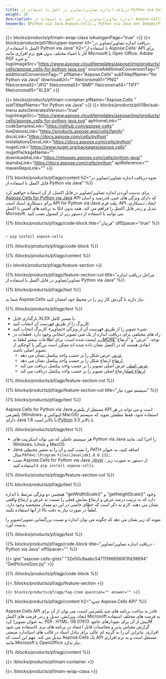 ```yaml
---
title: دریافت اندازه تصاویر/تصاویر در اکسل با استفاده از Python via Java
weight: 10
description: اندازه تصاویر/تصاویر را در اکسل با استفاده از Aspose.Cells' Python via Java API بدون هیچ نرم افزاری مانند Microsoft یا Open Office، Adobe PDF و غیره دریافت می کند.
keywords: [Python via Java Aspose.Cells., Python via Java Get Images/Pictures Size In Excel., Python via Java Obtain Images/Pictures Size In Excel., Python via Java Access Images/Pictures Size In Excel]
---
```

{{< blocks/products/pf/main-wrap-class isAutogenPage="true" >}}
{{< blocks/products/pf/i18n/upper-banner h1="دریافت اندازه تصاویر/تصاویر در اکسل با استفاده از Python via Java" h2="با استفاده از Aspose.Cells\' API برای کار با اشیاء مختلف بدون هیچ نرم افزاری مانند Microsoft یا Open Office، Adobe PDF و غیره." logoImageSrc="https://www.aspose.cloud/templates/aspose/img/products/cells/aspose_cells-for-python-java.svg" sourceAdditionalConversionTag="" additionalConversionTag="" pfName="Aspose.Cells" subTitlepfName="for Python via Java" downloadUrl="" fileiconsmall1="PNG" fileiconsmall2="JPG" fileiconsmall3="BMP" fileiconsmall4="TIFF" fileiconsmall5="XLSX" >}}

{{< blocks/products/pf/main-container pfName="Aspose.Cells " subTitlepfName="for Python via Java" >}}
{{< blocks/products/pf/i18n/sub-menu autoGeneratedVersion="true" logoImageSrc="https://www.aspose.cloud/templates/aspose/img/products/cells/aspose_cells-for-python-java.svg" apiHomeLink="" codeSamplesLink="https://github.com/aspose-cells" liveDemosLink="https://products.aspose.app/cells/family" docsLink="https://docs.aspose.com/cells/python" installationsDocsLink="https://docs.aspose.com/cells/python" nugetLink="https://www.nuget.org/packages/aspose.cells" nugetPackageName="" downloadAsLink="https://releases.aspose.com/cells/python-java/" learnAsLink="https://docs.aspose.com/cells/python" apiReference="" mavenRepoLink="" >}}

{{% blocks/products/pf/agp/content h2="نحوه دریافت اندازه تصاویر/تصاویر در فایل اکسل با استفاده از Python via Java" %}}

 برای بدست آوردن اندازه تصاویر/تصاویر در فایل اکسل، از آن استفاده خواهیم کرد
 [Aspose.Cells for Python via Java](https://pypi.org/project/aspose-cells/) 
 API که دارای ویژگی های غنی، قدرتمند و آسان برای دستکاری اسناد است API for Python via Java پلت فرم. API ایجاد، دستکاری، تبدیل و رندر فایل اکسل را فراهم می کند. همه بدون اتکا به برنامه های آفیس یا اکسل Microsoft. می توانید با استفاده از دستور زیر از کنسول نصب کنید.

{{% blocks/products/pf/agp/code-block title="فرمان" offSpacer="true" %}}

```cs

> pip install aspose-cells

```

{{% /blocks/products/pf/agp/code-block %}}

{{% /blocks/products/pf/agp/content %}}

{{< blocks/products/pf/agp/feature-section >}}

{{% blocks/products/pf/agp/feature-section-col title="مراحل دریافت اندازه تصاویر/تصاویر در فایل اکسل با استفاده از Python via Java" %}}

{{% blocks/products/pf/agp/text %}}

شما به Aspose.Cells نیاز دارید تا گردش کار زیر را در محیط خود امتحان کنید.

{{% /blocks/products/pf/agp/text %}}

+ بارگذاری فایل XLSX با مسیر کامل.
+ کاربرگ را از طریق فهرست آن انتخاب کنید.
+ شیء تصویر را از طریق فهرست آن از ویژگی «تصاویر» کاربرگ انتخاب کنید.
 + راه های مختلفی برای دریافت اندازه از یک شی تصویر انتخابی وجود دارد. قطعات در زیر لیست شده است، برای اطلاعات بیشتر لطفا به[MORE](https://reference.aspose.com/cells/python-java/asposecells.api/Picture)توجه: "عرض" و "ارتفاع" ابعادی هستند که در اکسل نشان داده شده اند ممکن است بزرگتر یا کوچکتر از تصویر اصلی باشند.
    + [عرض](https://reference.aspose.com/cells/python-java/asposecells.api/picture#Width) عرض شکل را بر حسب واحد پیکسل نشان می دهد.
    + [ارتفاع](https://reference.aspose.com/cells/python-java/asposecells.api/picture#Height) ارتفاع شکل را بر حسب واحد پیکسل نشان می دهد.
    + [عرض اصلی](https://reference.aspose.com/cells/python-java/asposecells.api/picture#OriginalWidth) عرض اصلی تصویر را بر حسب واحد پیکسل دریافت می کند.
    + [ارتفاع اصلی](https://reference.aspose.com/cells/python-java/asposecells.api/picture#OriginalHeight)ارتفاع اصلی تصویر را بر حسب واحد پیکسل دریافت می کند.
    

{{% /blocks/products/pf/agp/feature-section-col %}}

{{% blocks/products/pf/agp/feature-section-col title="سیستم مورد نیاز" %}}

{{% blocks/products/pf/agp/text %}}

 Aspose.Cells for Python via Java مستقل از پلتفرم API است و می تواند در هر پلتفرمی (Windows، لینوکس و MacOS) استفاده شود، فقط مطمئن شوید که سیستم دارای Java 1.8 یا بالاتر است،[Python](https://www.python.org/downloads/) 3.5 یا بالاتر
 
{{% /blocks/products/pf/agp/text %}}

-  هر سیستم عاملی که می تواند اسکریپت های Python via Java را اجرا کند، مانند Windows، Linux و MacOS
- Java را نصب کنید و آن را به متغیر محیطی PATH اضافه کنید، به عنوان مثال:<code>PATH=C:\Program Files\Java\jdk1.8.0_131;</code>.
-  نصب Aspose.Cells for Python via Java از<a href="https://pypi.org/project/aspose-cells/">pypi</a> ، از دستور به صورت زیر استفاده کنید:<code>$ pip install aspose-cells</code>.

{{% /blocks/products/pf/agp/feature-section-col %}}

{{% blocks/products/pf/agp/text %}}
 
 همچنین دو ویژگی مرتبط با اندازه "getWidthScale()" و "getHeightScale()" وجود دارد که به ترتیب درصد عرض و ارتفاع نمایش فعلی را نسبت به عرض و ارتفاع واقعی نشان می دهند.
 لازم به ذکر است که خطای خاصی در این دو مقدار مشخصه وجود دارد، لطفاً در صورت نیاز به دقت بالا از آنها استفاده نکنید.
 
 نمونه کد زیر نشان می دهد که چگونه می توان اندازه و نسبت بزرگنمایی تصویر/تصویر را بدست آورد.

{{% /blocks/products/pf/agp/text %}}

{{% blocks/products/pf/agp/code-block title="دریافت اندازه تصاویر/تصاویر - Python via Java" offSpacer="" %}}

{{< gist "aspose-cells-gists" "32e50c6aabc547111966569f3fd39694" "GetPictureSize.py" >}}

{{% /blocks/products/pf/agp/code-block %}}

{{< /blocks/products/pf/agp/feature-section >}}

    {{< blocks/products/pf/agp/faq-item question="" answer="" >}}
 

<!-- aboutfile Starts -->

{{% blocks/products/pf/agp/content h2="حدود Aspose.Cells API" %}}

Aspose.Cells API قادر به ساخت برنامه های چند پلتفرمی است، می توان از آن برای ایجاد، ویرایش، تبدیل و رندر فرمت های اکسل Microsoft به فرمت های مختلف استفاده کرد (به عنوان تصویر، PDF، HTML، 08 بیش از آن برای نمودارهای جامع، 07613M استفاده می شود). گزارش مقیاس پذیر و محاسبات قابل اعتماد در برنامه های نرم افزاری. بنابراین آن را به گزینه ای عالی برای تبادل اسناد در قالب های استاندارد صنعتی تبدیل می کند. مهم این است که Aspose.Cells یک API مستقل است و به نرم افزاری مانند Microsoft یا OpenOffice نیاز ندارد.

{{% /blocks/products/pf/agp/content %}}



<!-- aboutfile Ends -->
<!--
{{< blocks/products/pf/agp/other-supported-section title="Other Supported Splitting Formats" subTitle="Using Python via Java, One can also split large file into chunks of many other file formats including." >}}

{{< blocks/products/pf/agp/other-supported-section-item href="https://products.aspose.com/cells/net/splitter/ods/" name="ODS" description="OpenDocument Spreadsheet File" >}}
{{< blocks/products/pf/agp/other-supported-section-item href="https://products.aspose.com/cells/net/splitter/xls/" name="XLS" description="Excel Binary Format" >}}
{{< blocks/products/pf/agp/other-supported-section-item href="https://products.aspose.com/cells/net/splitter/xlsb/" name="XLSB" description="Binary Excel Workbook File" >}}
{{< blocks/products/pf/agp/other-supported-section-item href="https://products.aspose.com/cells/net/splitter/xlsm/" name="XLSM" description="Spreadsheet File" >}}

{{< /blocks/products/pf/agp/other-supported-section >}}

-->

{{< /blocks/products/pf/main-container >}}
    
{{< /blocks/products/pf/main-wrap-class >}}
